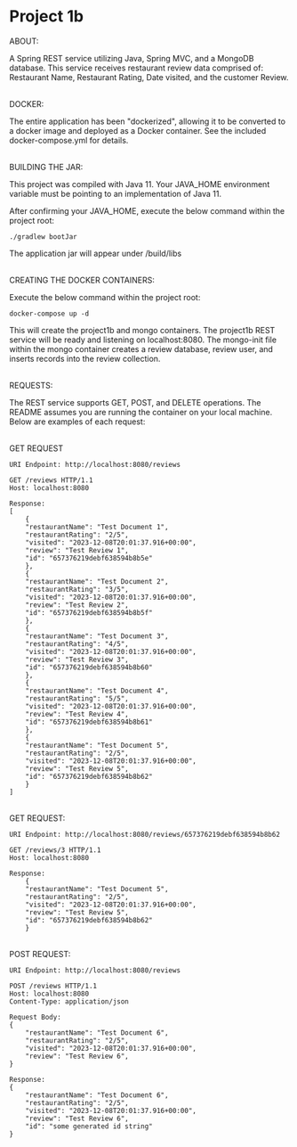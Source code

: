 # Project 1b

ABOUT:

A Spring REST service utilizing Java, Spring MVC, and a MongoDB database.
This service receives restaurant review data comprised of:
Restaurant Name, Restaurant Rating, Date visited, and the customer Review.

\
DOCKER:

The entire application has been "dockerized", allowing it to be converted to a docker image
and deployed as a Docker container. See the included docker-compose.yml for details.

\
BUILDING THE JAR:

This project was compiled with Java 11. Your JAVA_HOME environment variable must be pointing to an implementation
of Java 11.

After confirming your JAVA_HOME, execute the below command within the project root:

    ./gradlew bootJar

The application jar will appear under /build/libs

\
CREATING THE DOCKER CONTAINERS:

Execute the below command within the project root:

    docker-compose up -d

This will create the project1b and mongo containers. The project1b REST service will be ready
and listening on localhost:8080. The mongo-init file within the mongo container creates a review database,
review user, and inserts records into the review collection.


\
REQUESTS:

The REST service supports GET, POST, and DELETE operations. The README assumes you are running
the container on your local machine. Below are examples of each request:


\
GET REQUEST

    URI Endpoint: http://localhost:8080/reviews
    
    GET /reviews HTTP/1.1
    Host: localhost:8080
    
    Response:
    [
        {
        "restaurantName": "Test Document 1",
        "restaurantRating": "2/5",
        "visited": "2023-12-08T20:01:37.916+00:00",
        "review": "Test Review 1",
        "id": "657376219debf638594b8b5e"
        },
        {
        "restaurantName": "Test Document 2",
        "restaurantRating": "3/5",
        "visited": "2023-12-08T20:01:37.916+00:00",
        "review": "Test Review 2",
        "id": "657376219debf638594b8b5f"
        },
        {
        "restaurantName": "Test Document 3",
        "restaurantRating": "4/5",
        "visited": "2023-12-08T20:01:37.916+00:00",
        "review": "Test Review 3",
        "id": "657376219debf638594b8b60"
        },
        {
        "restaurantName": "Test Document 4",
        "restaurantRating": "5/5",
        "visited": "2023-12-08T20:01:37.916+00:00",
        "review": "Test Review 4",
        "id": "657376219debf638594b8b61"
        },
        {
        "restaurantName": "Test Document 5",
        "restaurantRating": "2/5",
        "visited": "2023-12-08T20:01:37.916+00:00",
        "review": "Test Review 5",
        "id": "657376219debf638594b8b62"
        }
    ]

\
GET REQUEST:

    URI Endpoint: http://localhost:8080/reviews/657376219debf638594b8b62
    
    GET /reviews/3 HTTP/1.1
    Host: localhost:8080
    
    Response:
        {
        "restaurantName": "Test Document 5",
        "restaurantRating": "2/5",
        "visited": "2023-12-08T20:01:37.916+00:00",
        "review": "Test Review 5",
        "id": "657376219debf638594b8b62"
        }

\
POST REQUEST:

    URI Endpoint: http://localhost:8080/reviews
    
    POST /reviews HTTP/1.1
    Host: localhost:8080
    Content-Type: application/json

    Request Body:
    {
        "restaurantName": "Test Document 6",
        "restaurantRating": "2/5",
        "visited": "2023-12-08T20:01:37.916+00:00",
        "review": "Test Review 6",
    }
    
    Response:
    {
        "restaurantName": "Test Document 6",
        "restaurantRating": "2/5",
        "visited": "2023-12-08T20:01:37.916+00:00",
        "review": "Test Review 6",
        "id": "some generated id string"
    }